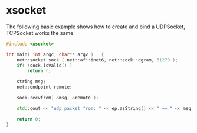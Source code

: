 # xsocket

The following basic example shows how to create and bind a UDPSocket, TCPSocket works the same

```c++
#include <xsocket>

int main( int argc, char** argv )	{
	net::socket sock ( net::af::inet6, net::sock::dgram, 61270 );
	if( !sock.isValid() )
		return r;

	string msg;
	net::endpoint remote;

	sock.recvfrom( &msg, &remote );

	std::cout << "udp packet from: " << ep.asString() << " == " << msg << std::endl;

	return 0;
}
```
